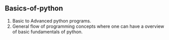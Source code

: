 ## Basics-of-python ##
1. Basic to Advanced python programs.
2. General flow of programming concepts where one can have a overview of basic fundamentals of python.
